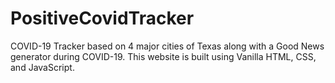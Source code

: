 # PositiveCovidTracker
COVID-19 Tracker based on 4 major cities of Texas along with a Good News generator during COVID-19.
This website is built using Vanilla HTML, CSS, and JavaScript.
